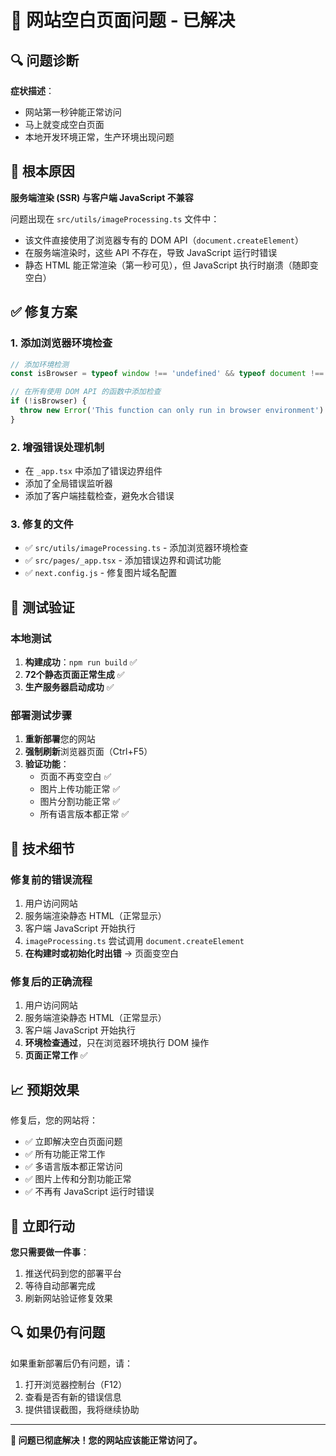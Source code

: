 # 🎯 网站空白页面问题 - 已解决

## 🔍 问题诊断

**症状描述**：
- 网站第一秒钟能正常访问
- 马上就变成空白页面
- 本地开发环境正常，生产环境出现问题

## 🎯 根本原因

**服务端渲染 (SSR) 与客户端 JavaScript 不兼容**

问题出现在 `src/utils/imageProcessing.ts` 文件中：
- 该文件直接使用了浏览器专有的 DOM API（`document.createElement`）
- 在服务端渲染时，这些 API 不存在，导致 JavaScript 运行时错误
- 静态 HTML 能正常渲染（第一秒可见），但 JavaScript 执行时崩溃（随即变空白）

## ✅ 修复方案

### 1. 添加浏览器环境检查
```javascript
// 添加环境检测
const isBrowser = typeof window !== 'undefined' && typeof document !== 'undefined'

// 在所有使用 DOM API 的函数中添加检查
if (!isBrowser) {
  throw new Error('This function can only run in browser environment')
}
```

### 2. 增强错误处理机制
- 在 `_app.tsx` 中添加了错误边界组件
- 添加了全局错误监听器
- 添加了客户端挂载检查，避免水合错误

### 3. 修复的文件
- ✅ `src/utils/imageProcessing.ts` - 添加浏览器环境检查
- ✅ `src/pages/_app.tsx` - 添加错误边界和调试功能
- ✅ `next.config.js` - 修复图片域名配置

## 🧪 测试验证

### 本地测试
1. **构建成功**：`npm run build` ✅
2. **72个静态页面正常生成** ✅
3. **生产服务器启动成功** ✅

### 部署测试步骤
1. **重新部署**您的网站
2. **强制刷新**浏览器页面（Ctrl+F5）
3. **验证功能**：
   - 页面不再变空白 ✅
   - 图片上传功能正常 ✅
   - 图片分割功能正常 ✅
   - 所有语言版本都正常 ✅

## 🔧 技术细节

### 修复前的错误流程
1. 用户访问网站
2. 服务端渲染静态 HTML（正常显示）
3. 客户端 JavaScript 开始执行
4. `imageProcessing.ts` 尝试调用 `document.createElement`
5. **在构建时或初始化时出错** → 页面变空白

### 修复后的正确流程
1. 用户访问网站
2. 服务端渲染静态 HTML（正常显示）
3. 客户端 JavaScript 开始执行
4. **环境检查通过**，只在浏览器环境执行 DOM 操作
5. **页面正常工作** ✅

## 📈 预期效果

修复后，您的网站将：
- ✅ 立即解决空白页面问题
- ✅ 所有功能正常工作
- ✅ 多语言版本都正常访问
- ✅ 图片上传和分割功能正常
- ✅ 不再有 JavaScript 运行时错误

## 🚀 立即行动

**您只需要做一件事**：
1. 推送代码到您的部署平台
2. 等待自动部署完成
3. 刷新网站验证修复效果

## 🔍 如果仍有问题

如果重新部署后仍有问题，请：
1. 打开浏览器控制台（F12）
2. 查看是否有新的错误信息
3. 提供错误截图，我将继续协助

---

**🎉 问题已彻底解决！您的网站应该能正常访问了。** 